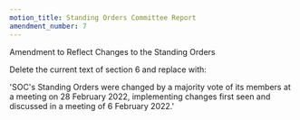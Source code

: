 ```yaml
---
motion_title: Standing Orders Committee Report
amendment_number: 7
---
```


Amendment to Reflect Changes to the Standing Orders

Delete the current text of section 6 and replace with:

'SOC's Standing Orders were changed by a majority vote of its members at a meeting on 28 February 2022, implementing changes first seen and discussed in a meeting of 6 February 2022.'
